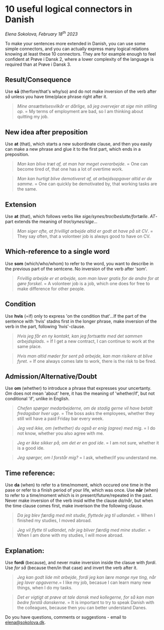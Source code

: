 # 10 useful logical connectors in Danish

*Elena Sokolova, February 18<sup>th</sup> 2023*

To make your sentences more extended in Danish, you can use some simple connectors, and you can actually express many logical relations knowing at least these 10 connectors. They are for example enough to feel confident at Prøve i Dansk 2, where a lower complexity of the language is required than at Prøve i Dansk 3. 

## Result/Consequence
Use **så** (therfore/that's why/so) and do not make inversion of the verb after *så* unless you have time/place phrase right after it. 

> *Mine ansættelsesvilkår er dårlige, så jeg overvejer at sige min stilling op*. = My terms of employment are bad, so I am thinking about quitting my job. 

## New idea after preposition
Use **at** (that), which starts a new subordinate clause, and then you easily can make a new phrase and glue it to the first part, which ends in a preposition. 

> *Man kan blive træt af, at man har meget overarbejde*. = One can become tired of, that one has a lot of overtime work. 

> *Man kan hurtigt blive demotiveret af, at arbejdsopgaver altid er de samme*. = One can quickly be demotivated by, that working tasks are the same. 

## Extension
Use **at** (that), which follows verbs like *sige/synes/tror/beslutte/fortælle*. *AT*-part extends the meaning of *tror/synes/sige...*

> *Man siger ofte, at frivilligt arbejde altid er godt at have på sit CV*. = They say often, that a volonteer job is always good to have on CV. 

## Which-reference to a single word
Use **som** (which/who/whom) to refer to the word, you want to describe in the previous part of the sentcene. No inversion of the verb after 'som'. 

> *Frivillig arbejde er et arbejde, som man laver gratis for de andre for at gøre forskel*. = A volonteer job is a job, which one does for free to make difference for other people. 

## Condition
Use **hvis** (=if) only to express 'on the condition that'...If the part of the sentence with 'hvis' stadns first in the longer phrase, make inversion of the verb in the part, following 'hvis'-clause.

> *Hvis jeg får en ny kontakt, kan jeg fortsætte med det sammen arbejdsplads*. = If I get a new contract, I can continue to work at the same place. 

> *Hvis man altid møder for sent på arbejde, kan man risikere at blive fyret*. = If one always comes late to work, there is the risk to be fired. 

## Admission/Alternative/Doubt
Use **om** (whether) to introduce a phrase that expresses your uncertanty. *Om* does not mean 'about' here, it has the meaning of 'whether/if', but not conditional 'if', unlike in English. 

> *Chefen spørger medarbejderne, om de stadig gerne vil have betalt fredagsbar hver uge*. = The boss asks the employees, whether they still will have a paid Friday bar every week. 

> *Jeg ved ikke, om (wthether) du også er enig (agree) med mig*. = I do not know, whether you also agree with me.
 
> *Jeg er ikke sikker på, om det er en god ide*. = I am not sure, whether it is a good ide. 

> *Jeg spørger, om I forstår mig?* = I ask, whether/if you understand me. 

## Time reference:
Use **da** (when) to refer to a time/moment, which occured one time in the pase or refer to a finish period of your life, which was once. 
Use **når** (when) to refer to a time/moment which is in present/future/repeated in the past. Never make inversion of the verb insid withe the clause *da/når*, but when the time clause comes first, make inverison the the following clause. 

> *Da jeg blev færdig med mit studie, flyttede jeg til udlandet*. = When I finished my studies, I moved abroad. 

> *Jeg vil flytte til udlandet, når jeg bliver færdig med mine studier*. = When I am done with my studies, I will move abroad. 


## Explanation:
Use **fordi** (because), and never make inversion inside the clasue with *fordi*. Use *for så* (because then/in that case) and invert the verb after it. 

> *Jeg kan godt lide mit arbejde, fordi jeg kan lære mange nye ting, når jeg laver opgaverne*.= I like my job, becasue I can learn many new things, when I do my tasks. 

> *Det er vigtigt at prøve at tale dansk med kollegerne, for så kan man bedre forstå danskerne*. = It is important to try to speak Danish with the colleagues, because then you can better understand Danes. 

Do you have questions, comments or suggestions - email to [elena@sokolova.dk](mailto:elena@sokolova.dk). 

   <script async data-uid="135a810818" src="https://fantastic-artisan-8379.ck.page/135a810818/index.js"></script>

  
